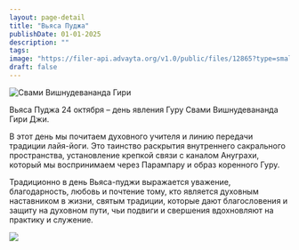 ```yaml
---
layout: page-detail
title: "Вьяса Пуджа"
publishDate: 01-01-2025
description: ""
tags:
image: "https://filer-api.advayta.org/v1.0/public/files/12865?type=small"
draft: false
---
```


![Свами Вишнудевананда Гири](https://filer-api.advayta.org/v1.0/public/files/12865?type=medium "Свами Вишнудевананда Гири")  

  
Вьяса Пуджа 24 октября – день явления Гуру Свами Вишнудевананда Гири Джи. 

 В этот день мы почитаем духовного учителя и линию передачи традиции лайя-йоги. Это таинство раскрытия внутреннего сакрального пространства, установление крепкой связи с каналом Ануграхи, который мы воспринимаем через Парампару и образ коренного Гуру. 

 Традиционно в день Вьяса-пуджи выражается уважение, благодарность, любовь и почтение тому, кто является духовным наставником в жизни, святым традиции, которые дают благословения и защиту на духовном пути, чьи подвиги и свершения вдохновляют на практику и служение. 

![](https://filer-api.advayta.org/v1.0/public/files/53831?type=medium) 
  
  
